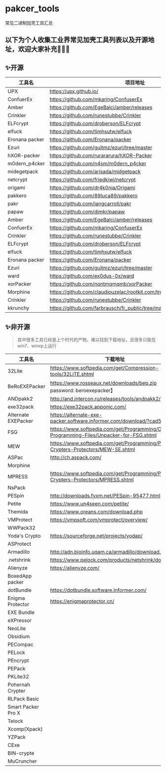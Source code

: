 # pakcer_tools
常见二进制加壳工具汇总
## 以下为个人收集工业界常见加壳工具列表以及开源地址，欢迎大家补充🎉🎉🎉
## ✨开源
工具名 | 项目地址
-------- | -------
UPX | https://upx.github.io/
ConfuerEx | https://github.com/mkaring/ConfuserEx
Amber | https://github.com/EgeBalci/amber/releases
Crinkler | https://github.com/runestubbe/Crinkler
ELFcrypt | https://github.com/droberson/ELFcrypt
elfuck | https://github.com/timhsutw/elfuck
Eronana packer | https://github.com/Eronana/packer
Ezuri | https://github.com/guitmz/ezuri/tree/master
hXOR-packer | https://github.com/rurararura/hXOR-Packer
m0dern_p4cker | https://github.com/n4sm/m0dern_p4cker
midegetpack | https://github.com/arisada/midgetpack
netcrypt | https://github.com/friedkiwi/netcrypt
origami | https://github.com/dr4k0nia/Origami
pakkero | https://github.com/89luca89/pakkero
pakr | https://github.com/iangcarroll/pakr
papaw | https://github.com/dimkr/papaw
Amber | https://github.com/EgeBalci/amber/releases
ConfuerEx | https://github.com/mkaring/ConfuserEx
Crinkler | https://github.com/runestubbe/Crinkler
ELFcrypt | https://github.com/droberson/ELFcrypt
elfuck | https://github.com/timhsutw/elfuck
Eronana packer | https://github.com/Eronana/packer
Ezuri | https://github.com/guitmz/ezuri/tree/master
ward | https://github.com/ex0dus-0x/ward
xorPacker | https://github.com/nqntmqmqmb/xorPacker
Morphine | https://github.com/claudiouzelac/rootkit.com/tree/master/hf/Morphine27
Crinkler | https://github.com/runestubbe/Crinkler
kkrunchy | https://github.com/farbrausch/fr_public/tree/master/kkrunchy
## ✨非开源
> 其中很多工具已经是上个时代的产物，难以找到下载地址，且很多只能在win7、winxp上运行

工具名 | 下载地址
-------- | -------
32Lite | https://www.softpedia.com/get/Compression-tools/32LiTE.shtml
BeRoEXEPacker | https://www.rosseaux.net/downloads/bep.zip  【ZIP-password: beroexepacker】
ANDpakk2 | http://and.intercon.ru/releases/tools/andpakk2/
exe32pack | https://exe32pack.apponic.com/
Alternate EXEPacker | https://alternate-exe-packer.software.informer.com/download/?cad5b39
FSG | https://www.softpedia.com/get/Programming/Other-Programming-Files/Unpacker-for-FSG.shtml
MEW | https://www.softpedia.com/get/Programming/Packers-Crypters-Protectors/MEW-SE.shtml
ASPac | http://ch.aspack.com/
Morphine |					
MPRESS | https://www.softpedia.com/get/Programming/Packers-Crypters-Protectors/MPRESS.shtml
NsPack |
PESpin | http://downloads.fyxm.net/PESpin-95477.html
Petite | https://www.un4seen.com/petite/
Themida | https://www.oreans.com/download.php
VMProtect | https://vmpsoft.com/vmprotect/overview/
WWPack32 |					
Yoda's Crypto | https://sourceforge.net/projects/yodap/
ASProtect |					
Armadillo | http://adn.bioinfo.uqam.ca/armadillo/download.html
.netshrink | https://www.pelock.com/products/netshrink/download
Alienyze | https://alienyze.com/
BoxedApp packer	|				
dotBundle | https://dotbundle.software.informer.com/
Enigma Protector | https://enigmaprotector.cn/
EXE Bundle |
eXPressor |		
NeoLite |
Obsidium |
PECompac |
PELock |		
PEncrypt |
PEPack |	
PKLite32 |			
Pohernah Crypter |		
RLPack Basic |			
Smart Packer Pro X |			
Telock |				
Xcomp(Xpack) |				
YZPack |					
CExe |					
BIN-crypte |				
MuCruncher |					


